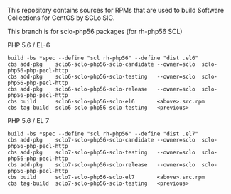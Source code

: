This repository contains sources for RPMs that are used
to build Software Collections for CentOS by SCLo SIG.

This branch is for sclo-php56 packages (for rh-php56 SCL)


PHP 5.6 / EL-6

    build -bs *spec --define "scl rh-php56" --define "dist .el6"
    cbs add-pkg    sclo6-sclo-php56-sclo-candidate --owner=sclo  sclo-php56-php-pecl-http
    cbs add-pkg    sclo6-sclo-php56-sclo-testing   --owner=sclo  sclo-php56-php-pecl-http
    cbs add-pkg    sclo6-sclo-php56-sclo-release   --owner=sclo  sclo-php56-php-pecl-http
    cbs build      sclo6-sclo-php56-sclo-el6       <above>.src.rpm
    cbs tag-build  sclo6-sclo-php56-sclo-testing   <previous>

PHP 5.6 / EL 7

    build -bs *spec --define "scl rh-php56" --define "dist .el7"
    cbs add-pkg    sclo7-sclo-php56-sclo-candidate --owner=sclo  sclo-php56-php-pecl-http
    cbs add-pkg    sclo7-sclo-php56-sclo-testing   --owner=sclo  sclo-php56-php-pecl-http
    cbs add-pkg    sclo7-sclo-php56-sclo-release   --owner=sclo  sclo-php56-php-pecl-http
    cbs build      sclo7-sclo-php56-sclo-el7       <above>.src.rpm
    cbs tag-build  sclo7-sclo-php56-sclo-testing   <previous>


